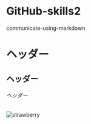 # GitHub-skills2
communicate-using-markdown

# ヘッダー
## ヘッダー
###### ヘッダー

![strawberry](https://www.kewpie.co.jp/ingredients/cat_assets/img/fruits/strawberry/photo01.jpg)
